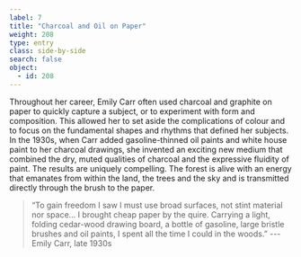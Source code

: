 ```yaml
---
label: 7
title: "Charcoal and Oil on Paper"
weight: 208
type: entry
class: side-by-side
search: false
object:
  - id: 208
---
```

Throughout her career, Emily Carr often used charcoal and graphite on paper to quickly capture a subject, or to experiment with form and composition. This allowed her to set aside the complications of colour and to focus on the fundamental shapes and rhythms that defined her subjects. In the 1930s, when Carr added gasoline-thinned oil paints and white house paint to her charcoal drawings, she invented an exciting new medium that combined the dry, muted qualities of charcoal and the expressive fluidity of paint. The results are uniquely compelling. The forest is alive with an energy that emanates from within the land, the trees and the sky and is transmitted directly through the brush to the paper.

>“To gain freedom I saw I must use broad surfaces, not stint material nor space… I brought cheap paper by the quire. Carrying a light, folding cedar-wood drawing board, a bottle of gasoline, large bristle brushes and oil paints, I spent all the time I could in the woods.” 
---Emily Carr, late 1930s
